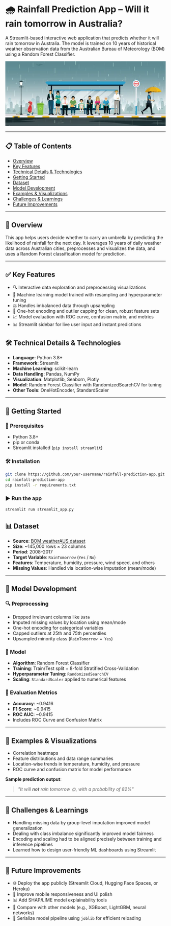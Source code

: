 # 🌧️ Rainfall Prediction App – Will it rain tomorrow in Australia?

A Streamlit-based interactive web application that predicts whether it will rain tomorrow in Australia. The model is trained on 10 years of historical weather observation data from the Australian Bureau of Meteorology (BOM) using a Random Forest Classifier.

![App Screenshot](thumbnail2.PNG)

---

## 📋 Table of Contents
- [Overview](#overview)
- [Key Features](#key-features)
- [Technical Details & Technologies](#technical-details--technologies)
- [Getting Started](#getting-started)
- [Dataset](#dataset)
- [Model Development](#model-development)
- [Examples & Visualizations](#examples--visualizations)
- [Challenges & Learnings](#challenges--learnings)
- [Future Improvements](#future-improvements)

---

## 🌟 Overview

This app helps users decide whether to carry an umbrella by predicting the likelihood of rainfall for the next day. It leverages 10 years of daily weather data across Australian cities, preprocesses and visualizes the data, and uses a Random Forest classification model for prediction.

---

## ✅ Key Features

- 🔍 Interactive data exploration and preprocessing visualizations
- 🧠 Machine learning model trained with resampling and hyperparameter tuning
- ⚖️ Handles imbalanced data through upsampling
- 🔢 One-hot encoding and outlier capping for clean, robust feature sets
- 📈 Model evaluation with ROC curve, confusion matrix, and metrics
- 📊 Streamlit sidebar for live user input and instant predictions

## 🛠️ Technical Details & Technologies

- **Language**: Python 3.8+
- **Framework**: Streamlit
- **Machine Learning**: scikit-learn
- **Data Handling**: Pandas, NumPy
- **Visualization**: Matplotlib, Seaborn, Plotly
- **Model**: Random Forest Classifier with RandomizedSearchCV for tuning
- **Other Tools**: OneHotEncoder, StandardScaler

---

## 🚀 Getting Started

### 🔧 Prerequisites

- Python 3.8+
- pip or conda
- Streamlit installed (`pip install streamlit`)

### 🛠 Installation

```bash
git clone https://github.com/your-username/rainfall-prediction-app.git
cd rainfall-prediction-app
pip install -r requirements.txt
```

### ▶️ Run the app
```bash
streamlit run streamlit_app.py
```

## 📊 Dataset

- **Source**: [BOM weatherAUS dataset](https://www.kaggle.com/jsphyg/weather-dataset-rattle-package)
- **Size**: ~145,000 rows × 23 columns
- **Period**: 2008–2017
- **Target Variable**: `RainTomorrow` (`Yes` / `No`)
- **Features**: Temperature, humidity, pressure, wind speed, and others
- **Missing Values**: Handled via location-wise imputation (mean/mode)

---

## 🤖 Model Development

### 🔍 Preprocessing

- Dropped irrelevant columns like `Date`
- Imputed missing values by location using mean/mode
- One-hot encoding for categorical variables
- Capped outliers at 25th and 75th percentiles
- Upsampled minority class (`RainTomorrow = Yes`)

### 🧠 Model

- **Algorithm**: Random Forest Classifier
- **Training**: Train/Test split + 8-fold Stratified Cross-Validation
- **Hyperparameter Tuning**: `RandomizedSearchCV`
- **Scaling**: `StandardScaler` applied to numerical features

### 📏 Evaluation Metrics

- **Accuracy**: ~0.9416
- **F1 Score**: ~0.9415
- **ROC AUC**: ~0.9415
- Includes ROC Curve and Confusion Matrix

---

## 📸 Examples & Visualizations

- Correlation heatmaps  
- Feature distributions and data range summaries  
- Location-wise trends in temperature, humidity, and pressure  
- ROC curve and confusion matrix for model performance  

**Sample prediction output**:

> *"It will **not** rain tomorrow 🌞, with a probability of 82%"*

---

## 🧠 Challenges & Learnings

- Handling missing data by group-level imputation improved model generalization
- Dealing with class imbalance significantly improved model fairness
- Encoding and scaling had to be aligned precisely between training and inference pipelines
- Learned how to design user-friendly ML dashboards using Streamlit

---

## 🚧 Future Improvements

- 🌐 Deploy the app publicly (Streamlit Cloud, Hugging Face Spaces, or Heroku)
- 📱 Improve mobile responsiveness and UI polish
- 📊 Add SHAP/LIME model explainability tools
- 🧪 Compare with other models (e.g., XGBoost, LightGBM, neural networks)
- 💾 Serialize model pipeline using `joblib` for efficient reloading
